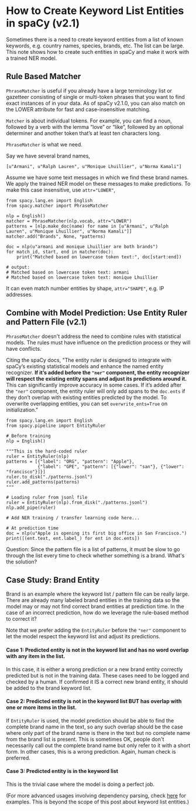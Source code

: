 
# How to Create Keyword List Entities in spaCy (v2.1)

Sometimes there is a need to create keyword entities from a list of known keywords, e.g. country names, species, brands, etc. The list can be large. This note shows how to create such entities in spaCy and make
it work with a trained NER model.

## Rule Based Matcher

`PhraseMatcher` is useful if you already have a large terminology list or gazetteer consisting of single or multi-token phrases that you want to find exact instances of in your data. As of spaCy v2.1.0, you can also match on the LOWER attribute for fast and case-insensitive matching.

`Matcher` is about individual tokens. For example, you can find a noun, followed by a verb with the lemma “love” or “like”, followed by an optional determiner and another token that’s at least ten characters long.

`PhraseMatcher` is what we need.

Say we have several brand names,

```
[u"Armani", u"Ralph Lauren", u"Monique Lhuillier", u"Norma Kamali"]
```

Assume we have some text messages in which we find these brand names. We apply the trained NER model on these messages to make predictions.
To make this case insensitive, use `attr="LOWER"`,

```
from spacy.lang.en import English
from spacy.matcher import PhraseMatcher

nlp = English()
matcher = PhraseMatcher(nlp.vocab, attr="LOWER")
patterns = [nlp.make_doc(name) for name in [u"Armani", u"Ralph Lauren", u"Monique Lhuillier", u"Norma Kamali"]]
matcher.add("Brands", None, *patterns)

doc = nlp(u"armani and monique Lhuillier are both brands")
for match_id, start, end in matcher(doc):
    print("Matched based on lowercase token text:", doc[start:end])

# output:
# Matched based on lowercase token text: armani
# Matched based on lowercase token text: monique Lhuillier
```

It can even match number entities by shape, `attr="SHAPE"`, e.g. IP addresses.

## Combine with Model Prediction: Use Entity Ruler and Pattern File (v2.1)

`PhraseMatcher` doesn't address the need to combine rules with statistical models. The rules must have influence on the prediction process or they will have conflicts.

Citing the spaCy docs, "The entity ruler is designed to integrate with spaCy’s existing statistical models and enhance the named entity recognizer. **If it’s added before the `"ner"` component, the entity recognizer will respect the existing entity spans and adjust its predictions around it.** This can significantly improve accuracy in some cases. If it’s added after the `"ner"` component, the entity ruler will only add spans to the `doc.ents` if they don’t overlap with existing entities predicted by the model. To overwrite overlapping entities, you can set `overwrite_ents=True` on initialization."

```
from spacy.lang.en import English
from spacy.pipeline import EntityRuler

# Before training
nlp = English()

"""This is the hard-coded ruler
ruler = EntityRuler(nlp)
patterns = [{"label": "ORG", "pattern": "Apple"},
            {"label": "GPE", "pattern": [{"lower": "san"}, {"lower": "francisco"}]}]
ruler.to_disk("./patterns.jsonl")
ruler.add_patterns(patterns)
"""

# Loading ruler from jsonl file
ruler = EntityRuler(nlp).from_disk("./patterns.jsonl")
nlp.add_pipe(ruler)

# Add NER training / transfer learning code here...

# At prediction time
doc = nlp(u"Apple is opening its first big office in San Francisco.")
print([(ent.text, ent.label_) for ent in doc.ents])
```

Question: Since the pattern file is a list of patterns, it must be slow to go through the list every time to check whether something is a brand. What's the solution?

## Case Study: Brand Entity

Brand is an example where the keyword list / pattern file can be really large. There are already many labeled brand entities in the training data so the model may or may not find correct brand entities at prediction time. In the case of an incorrect prediction, how do we leverage the rule-based method to correct it?

Note that we prefer adding the `EntityRuler` before the `"ner"` component to let the model respect the keyword list and adjust its predictions.

#### Case 1: Predicted entity is not in the keyword list and has no word overlap with any item in the list.

In this case, it is either a wrong prediction or a new brand entity correctly predicted but is not in the training data. These cases need to be logged and checked by a human. If confirmed it IS a correct new brand entity, it should be added to the brand keyword list.

#### Case 2: Predicted entity is not in the keyword list BUT has overlap with one or more items in the list.

If `EntityRuler` is used, the model prediction should be able to find the complete brand name in the text, so any such overlap should be the case where only part of the brand name is there in the text but no complete name from the brand list is present. This is sometimes OK, people don't necessarily call out the complete brand name but only refer to it with a short form. In other cases, this is a wrong prediction. Again, human check is preferred.

#### Case 3: Predicted entity is in the keyword list

This is the trivial case where the model is doing a perfect job.

(For more advanced usages involving dependency parsing, check [here](https://spacy.io/usage/rule-based-matching#models-rules-pos-dep) for examples. This is beyond the scope of this post about keyword list entities.)